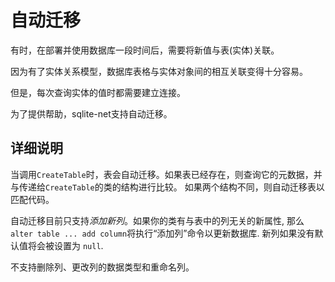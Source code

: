 ﻿# 自动迁移 

   有时，在部署并使用数据库一段时间后，需要将新值与表(实体)关联。

   因为有了实体关系模型，数据库表格与实体对象间的相互关联变得十分容易。

   但是，每次查询实体的值时都需要建立连接。

   为了提供帮助，sqlite-net支持自动迁移。

## 详细说明

   当调用`CreateTable`时，表会自动迁移。如果表已经存在，则查询它的元数据，并与传递给`CreateTable`的类的结构进行比较。 如果两个结构不同，则自动迁移表以匹配代码。

   自动迁移目前只支持*添加新列*。如果你的类有与表中的列无关的新属性, 那么`alter table ... add column`将执行“添加列”命令以更新数据库. 新列如果没有默认值将会被设置为 `null`.

   不支持删除列、更改列的数据类型和重命名列。
